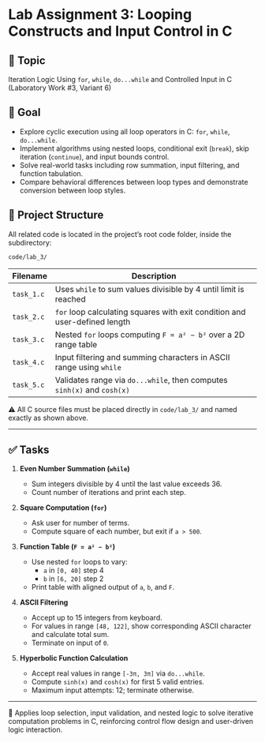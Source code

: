 # Lab Assignment 3: Looping Constructs and Input Control in C

## 🎯 Topic

Iteration Logic Using `for`, `while`, `do...while` and Controlled Input in C  
(Laboratory Work #3, Variant 6)

## 📌 Goal

- Explore cyclic execution using all loop operators in C: `for`, `while`, `do...while`.
- Implement algorithms using nested loops, conditional exit (`break`), skip iteration (`continue`), and input bounds control.
- Solve real-world tasks including row summation, input filtering, and function tabulation.
- Compare behavioral differences between loop types and demonstrate conversion between loop styles.

## 📂 Project Structure

All related code is located in the project’s root code folder, inside the subdirectory:

```
code/lab_3/
```

<table>
  <thead>
    <tr>
      <th>Filename</th>
      <th>Description</th>
    </tr>
  </thead>
  <tbody>
    <tr>
      <td><code>task_1.c</code></td>
      <td>Uses <code>while</code> to sum values divisible by 4 until limit is reached</td>
    </tr>
    <tr>
      <td><code>task_2.c</code></td>
      <td><code>for</code> loop calculating squares with exit condition and user-defined length</td>
    </tr>
    <tr>
      <td><code>task_3.c</code></td>
      <td>Nested <code>for</code> loops computing <code>F = a² − b²</code> over a 2D range table</td>
    </tr>
    <tr>
      <td><code>task_4.c</code></td>
      <td>Input filtering and summing characters in ASCII range using <code>while</code></td>
    </tr>
    <tr>
      <td><code>task_5.c</code></td>
      <td>Validates range via <code>do...while</code>, then computes <code>sinh(x)</code> and <code>cosh(x)</code></td>
    </tr>
  </tbody>
</table>

⚠️ All C source files must be placed directly in `code/lab_3/` and named exactly as shown above.

---

## ✅ Tasks

1. **Even Number Summation (`while`)**
   - Sum integers divisible by 4 until the last value exceeds 36.
   - Count number of iterations and print each step.

2. **Square Computation (`for`)**
   - Ask user for number of terms.
   - Compute square of each number, but exit if `a > 500`.

3. **Function Table (`F = a² − b²`)**
   - Use nested `for` loops to vary:
     - `a` in `[0, 40]` step 4
     - `b` in `[6, 20]` step 2
   - Print table with aligned output of `a`, `b`, and `F`.

4. **ASCII Filtering**
   - Accept up to 15 integers from keyboard.
   - For values in range `[48, 122]`, show corresponding ASCII character and calculate total sum.
   - Terminate on input of `0`.

5. **Hyperbolic Function Calculation**
   - Accept real values in range `[-3π, 3π]` via `do...while`.
   - Compute `sinh(x)` and `cosh(x)` for first 5 valid entries.
   - Maximum input attempts: 12; terminate otherwise.

---

📎 Applies loop selection, input validation, and nested logic to solve iterative computation problems in C, reinforcing control flow design and user-driven logic interaction.
